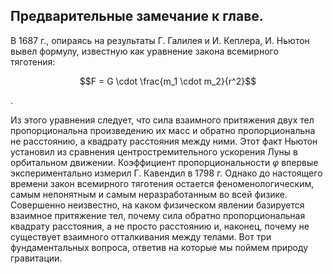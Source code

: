 ## Предварительные замечание к главе. 

В 1687 г., опираясь на результаты Г. Галилея и И. Кеплера, И. Ньютон вывел формулу, известную как уравнение закона всемирного тяготения:

<div data-db-key="7096" data-src="images/formula_full_453_3_0.webp">

$$F = G \cdot \frac{m_1 \cdot m_2}{r^2}$$

</div>
.

Из этого уравнения следует, что сила взаимного притяжения двух тел пропорциональна произведению их масс и обратно пропорциональна не расстоянию, а квадрату расстояния между ними. Этот факт Ньютон установил из сравнения центростремительного ускорения Луны в орбитальном движении. Коэффициент пропорциональности <span data-db-key="7099" data-src="images/formula_inline_453_4_40.webp"> $\varphi$ </span> впервые экспериментально измерил Г. Кавендил в 1798 г. Однако до настоящего времени закон всемирного тяготения остается феноменологическим, самым непонятным и самым неразработанным во всей физике. Совершенно неизвестно, на каком физическом явлении базируется взаимное притяжение тел, почему сила обратно пропорциональная квадрату расстояния, а не просто расстоянию и, наконец, почему не существует взаимного отталкивания между телами. Вот три фундаментальных вопроса, ответив на которые мы поймем природу гравитации.

